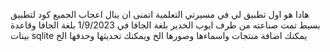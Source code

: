 
هادا هو اول تطبيق لي في مسيرتي التعلمية اتمنى ان ينال اعجاب الجميع 
كود لتطبيق بسيط تمت صناعته من طرف ايوب الخدير بلغة الجافا في 1/9/2023
بلغة الجافا وقاعدة بينات sqlite
يمكنك اضافة منتجات واسماءها وصورها الخ ويمكنك تحديثها وحدفها الخ 
